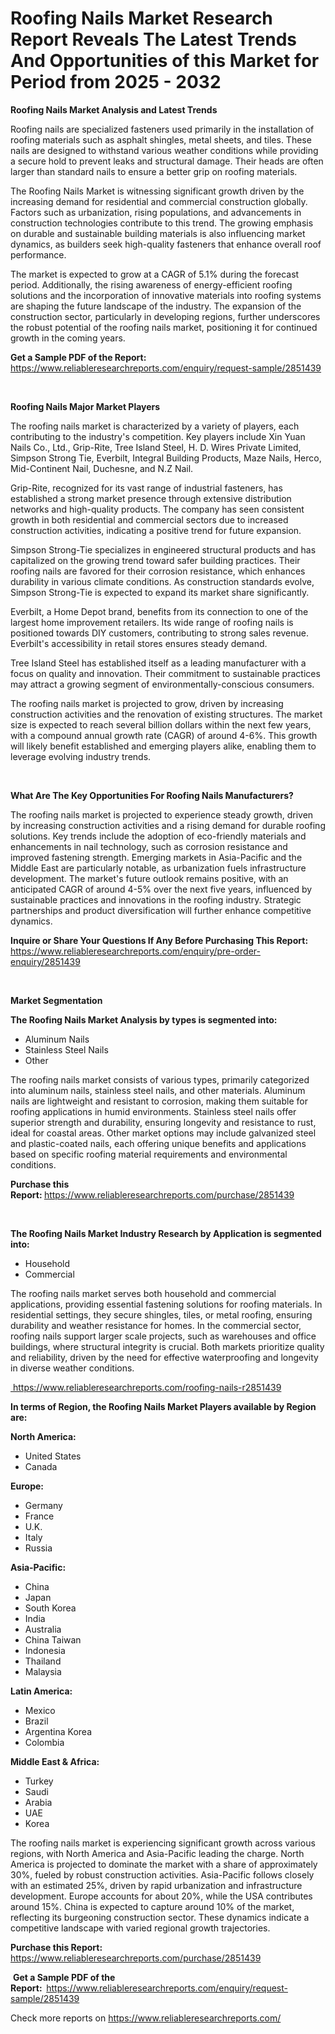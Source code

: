 <p><h1>Roofing Nails Market Research Report Reveals The Latest Trends And Opportunities of this Market for Period from 2025 - 2032</h1></p><p><strong>Roofing Nails Market Analysis and Latest Trends</strong></p>
<p><p>Roofing nails are specialized fasteners used primarily in the installation of roofing materials such as asphalt shingles, metal sheets, and tiles. These nails are designed to withstand various weather conditions while providing a secure hold to prevent leaks and structural damage. Their heads are often larger than standard nails to ensure a better grip on roofing materials.</p><p>The Roofing Nails Market is witnessing significant growth driven by the increasing demand for residential and commercial construction globally. Factors such as urbanization, rising populations, and advancements in construction technologies contribute to this trend. The growing emphasis on durable and sustainable building materials is also influencing market dynamics, as builders seek high-quality fasteners that enhance overall roof performance.</p><p>The market is expected to grow at a CAGR of 5.1% during the forecast period. Additionally, the rising awareness of energy-efficient roofing solutions and the incorporation of innovative materials into roofing systems are shaping the future landscape of the industry. The expansion of the construction sector, particularly in developing regions, further underscores the robust potential of the roofing nails market, positioning it for continued growth in the coming years.</p></p>
<p><strong>Get a Sample PDF of the Report:&nbsp;</strong> <a href="https://www.reliableresearchreports.com/enquiry/request-sample/2851439?utm_campaign=3214&utm_medium=2&utm_source=Github&utm_content=ia&utm_term=11032025&utm_id=roofing-nails">https://www.reliableresearchreports.com/enquiry/request-sample/2851439</a></p>
<p>&nbsp;</p>
<p><strong>Roofing Nails Major Market Players</strong></p>
<p><p>The roofing nails market is characterized by a variety of players, each contributing to the industry's competition. Key players include Xin Yuan Nails Co., Ltd., Grip-Rite, Tree Island Steel, H. D. Wires Private Limited, Simpson Strong Tie, Everbilt, Integral Building Products, Maze Nails, Herco, Mid-Continent Nail, Duchesne, and N.Z Nail.</p><p>Grip-Rite, recognized for its vast range of industrial fasteners, has established a strong market presence through extensive distribution networks and high-quality products. The company has seen consistent growth in both residential and commercial sectors due to increased construction activities, indicating a positive trend for future expansion.</p><p>Simpson Strong-Tie specializes in engineered structural products and has capitalized on the growing trend toward safer building practices. Their roofing nails are favored for their corrosion resistance, which enhances durability in various climate conditions. As construction standards evolve, Simpson Strong-Tie is expected to expand its market share significantly.</p><p>Everbilt, a Home Depot brand, benefits from its connection to one of the largest home improvement retailers. Its wide range of roofing nails is positioned towards DIY customers, contributing to strong sales revenue. Everbilt's accessibility in retail stores ensures steady demand.</p><p>Tree Island Steel has established itself as a leading manufacturer with a focus on quality and innovation. Their commitment to sustainable practices may attract a growing segment of environmentally-conscious consumers.</p><p>The roofing nails market is projected to grow, driven by increasing construction activities and the renovation of existing structures. The market size is expected to reach several billion dollars within the next few years, with a compound annual growth rate (CAGR) of around 4-6%. This growth will likely benefit established and emerging players alike, enabling them to leverage evolving industry trends.</p></p>
<p>&nbsp;</p>
<p><strong>What Are The Key Opportunities For Roofing Nails Manufacturers?</strong></p>
<p><p>The roofing nails market is projected to experience steady growth, driven by increasing construction activities and a rising demand for durable roofing solutions. Key trends include the adoption of eco-friendly materials and enhancements in nail technology, such as corrosion resistance and improved fastening strength. Emerging markets in Asia-Pacific and the Middle East are particularly notable, as urbanization fuels infrastructure development. The market's future outlook remains positive, with an anticipated CAGR of around 4-5% over the next five years, influenced by sustainable practices and innovations in the roofing industry. Strategic partnerships and product diversification will further enhance competitive dynamics.</p></p>
<p><strong>Inquire or Share Your Questions If Any Before Purchasing This Report:</strong> <a href="https://www.reliableresearchreports.com/enquiry/pre-order-enquiry/2851439?utm_campaign=3214&utm_medium=2&utm_source=Github&utm_content=ia&utm_term=11032025&utm_id=roofing-nails">https://www.reliableresearchreports.com/enquiry/pre-order-enquiry/2851439</a></p>
<p>&nbsp;</p>
<p><strong>Market Segmentation</strong></p>
<p><strong>The Roofing Nails Market Analysis by types is segmented into:</strong></p>
<p><ul><li>Aluminum Nails</li><li>Stainless Steel Nails</li><li>Other</li></ul></p>
<p><p>The roofing nails market consists of various types, primarily categorized into aluminum nails, stainless steel nails, and other materials. Aluminum nails are lightweight and resistant to corrosion, making them suitable for roofing applications in humid environments. Stainless steel nails offer superior strength and durability, ensuring longevity and resistance to rust, ideal for coastal areas. Other market options may include galvanized steel and plastic-coated nails, each offering unique benefits and applications based on specific roofing material requirements and environmental conditions.</p></p>
<p><strong>Purchase this Report:&nbsp;</strong><a href="https://www.reliableresearchreports.com/purchase/2851439?utm_campaign=3214&utm_medium=2&utm_source=Github&utm_content=ia&utm_term=11032025&utm_id=roofing-nails">https://www.reliableresearchreports.com/purchase/2851439</a></p>
<p>&nbsp;</p>
<p><strong>The Roofing Nails Market Industry Research by Application is segmented into:</strong></p>
<p><ul><li>Household</li><li>Commercial</li></ul></p>
<p><p>The roofing nails market serves both household and commercial applications, providing essential fastening solutions for roofing materials. In residential settings, they secure shingles, tiles, or metal roofing, ensuring durability and weather resistance for homes. In the commercial sector, roofing nails support larger scale projects, such as warehouses and office buildings, where structural integrity is crucial. Both markets prioritize quality and reliability, driven by the need for effective waterproofing and longevity in diverse weather conditions.</p></p>
<p><a href="https://www.reliableresearchreports.com/roofing-nails-r2851439?utm_campaign=3214&utm_medium=2&utm_source=Github&utm_content=ia&utm_term=11032025&utm_id=roofing-nails">&nbsp;https://www.reliableresearchreports.com/roofing-nails-r2851439</a></p>
<p><strong>In terms of Region, the Roofing Nails Market Players available by Region are:</strong></p>
<p>
    <p> <strong> North America: </strong>
        <ul>
            <li>United States</li>
            <li>Canada</li>
        </ul>
        </p> 
    <p> <strong> Europe: </strong>
        <ul>
            <li>Germany</li>
            <li>France</li>
            <li>U.K.</li>
            <li>Italy</li>
            <li>Russia</li>
        </ul>
        </p> 
    <p> <strong> Asia-Pacific: </strong>
        <ul>
            <li>China</li>
            <li>Japan</li>
            <li>South Korea</li>
            <li>India</li>
            <li>Australia</li>
            <li>China Taiwan</li>
            <li>Indonesia</li>
            <li>Thailand</li>
            <li>Malaysia</li>
        </ul>
        </p> 
    <p> <strong> Latin America: </strong>
        <ul>
            <li>Mexico</li>
            <li>Brazil</li>
            <li>Argentina Korea</li>
            <li>Colombia</li>
        </ul>
        </p> 
    <p> <strong> Middle East & Africa: </strong>
        <ul>
            <li>Turkey</li>
            <li>Saudi</li>
            <li>Arabia</li>
            <li>UAE</li>
            <li>Korea</li>
        </ul>
    </p>
    </p>
<p><p>The roofing nails market is experiencing significant growth across various regions, with North America and Asia-Pacific leading the charge. North America is projected to dominate the market with a share of approximately 30%, fueled by robust construction activities. Asia-Pacific follows closely with an estimated 25%, driven by rapid urbanization and infrastructure development. Europe accounts for about 20%, while the USA contributes around 15%. China is expected to capture around 10% of the market, reflecting its burgeoning construction sector. These dynamics indicate a competitive landscape with varied regional growth trajectories.</p></p>
<p><strong>Purchase this Report: </strong><a href="https://www.reliableresearchreports.com/purchase/2851439?utm_campaign=3214&utm_medium=2&utm_source=Github&utm_content=ia&utm_term=11032025&utm_id=roofing-nails">https://www.reliableresearchreports.com/purchase/2851439</a></p>
<p>&nbsp;<strong>Get a Sample PDF of the Report:&nbsp;&nbsp;</strong><a href="https://www.reliableresearchreports.com/enquiry/request-sample/2851439?utm_campaign=3214&utm_medium=2&utm_source=Github&utm_content=ia&utm_term=11032025&utm_id=roofing-nails">https://www.reliableresearchreports.com/enquiry/request-sample/2851439</a></p>
<p><strong></strong></p>
<p>Check more reports on <a href="https://www.reliableresearchreports.com/?utm_campaign=3214&utm_medium=2&utm_source=Github&utm_content=ia&utm_term=11032025&utm_id=roofing-nails">https://www.reliableresearchreports.com/</a></p>